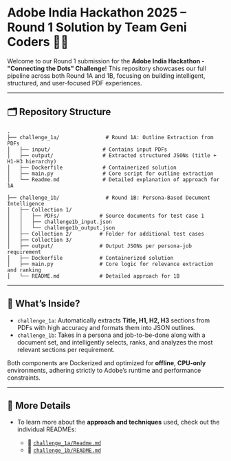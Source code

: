 # Adobe India Hackathon 2025 – Round 1 Solution by Team Geni Coders 👩‍💻

Welcome to our Round 1 submission for the **Adobe India Hackathon - "Connecting the Dots" Challenge**!
This repository showcases our full pipeline across both Round 1A and 1B, focusing on building intelligent, structured, and user-focused PDF experiences.


---

## 🗂 Repository Structure

```
.
├── challenge_1a/               # Round 1A: Outline Extraction from PDFs
│   ├── input/                 # Contains input PDFs
│   ├── output/                # Extracted structured JSONs (title + H1-H3 hierarchy)
│   ├── Dockerfile             # Containerized solution
│   ├── main.py                # Core script for outline extraction
│   └── Readme.md              # Detailed explanation of approach for 1A

├── challenge_1b/               # Round 1B: Persona-Based Document Intelligence
│   ├── Collection 1/
│   │   ├── PDFs/             # Source documents for test case 1
│   │   ├── challenge1b_input.json
│   │   └── challenge1b_output.json
│   ├── Collection 2/         # Folder for additional test cases
│   ├── Collection 3/
│   ├── output/               # Output JSONs per persona-job requirement
│   ├── Dockerfile            # Containerized solution
│   ├── main.py               # Core logic for relevance extraction and ranking
│   └── README.md             # Detailed approach for 1B

```

---

## 🧠 What’s Inside?

* `challenge_1a`: Automatically extracts **Title, H1, H2, H3** sections from PDFs with high accuracy and formats them into JSON outlines.
* `challenge_1b`: Takes in a persona and job-to-be-done along with a document set, and intelligently selects, ranks, and analyzes the most relevant sections per requirement.

Both components are Dockerized and optimized for **offline**, **CPU-only** environments, adhering strictly to Adobe’s runtime and performance constraints.

---

## 🔗 More Details

* To learn more about the **approach and techniques** used, check out the individual READMEs:

  * 📄 [`challenge_1a/Readme.md`](./challenge_1a/README.md)
  * 📄 [`challenge_1b/README.md`](./challenge_1b/README.md)



